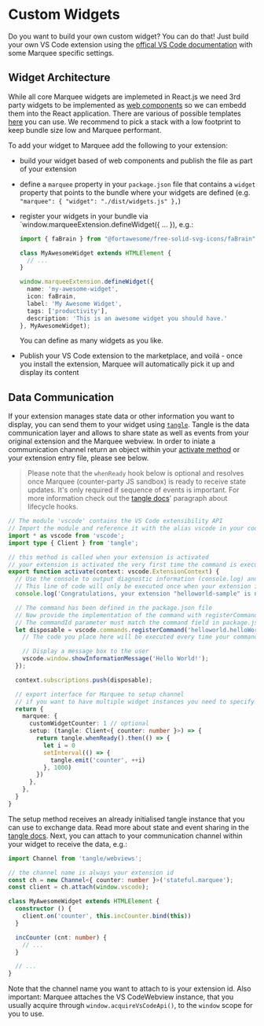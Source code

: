 # Custom Widgets

Do you want to build your own custom widget? You can do that! Just build your own VS Code extension using the [offical VS Code documentation](https://code.visualstudio.com/api/get-started/your-first-extension) with some Marquee specific settings.

## Widget Architecture

While all core Marquee widgets are implemeted in React.js we need 3rd party widgets to be implemented as [web components](https://developer.mozilla.org/en-US/docs/Web/Web_Components) so we can embedd them into the React application. There are various of possible templates [here](https://webcomponents.dev/new) you can use. We recommend to pick a stack with a low footprint to keep bundle size low and Marquee performant.

To add your widget to Marquee add the following to your extension:

- build your widget based of web components and publish the file as part of your extension
- define a `marquee` property in your `package.json` file that contains a `widget` property that points to the bundle where your widgets are defined (e.g. `"marquee": { "widget": "./dist/widgets.js" },`)
- register your widgets in your bundle via `window.marqueeExtension.defineWidget({ ... }), e.g.:

  ```ts
  import { faBrain } from "@fortawesome/free-solid-svg-icons/faBrain";

  class MyAwesomeWidget extends HTMLElement {
    // ...
  }

  window.marqueeExtension.defineWidget({
    name: 'my-awesome-widget',
    icon: faBrain,
    label: 'My Awesome Widget',
    tags: ['productivity'],
    description: 'This is an awesome widget you should have.'
  }, MyAwesomeWidget);
  ```

  You can define as many widgets as you like.
- Publish your VS Code extension to the marketplace, and voilá - once you install the extension, Marquee will automatically pick it up and display its content

## Data Communication

If your extension manages state data or other information you want to display, you can send them to your widget using [`tangle`](https://www.npmjs.com/package/tangle). Tangle is the data communication layer and allows to share state as well as events from your original extension and the Marquee webview. In order to iniate a communication channel return an object within your [activate method](https://code.visualstudio.com/api/get-started/extension-anatomy#extension-entry-file) or your extension entry file, please see below.

> Please note that the `whenReady` hook below is optional and resolves once Marquee (counter-party JS sandbox) is ready to receive state updates. It's only required if sequence of events is important. For more information check out the [tangle docs](https://www.npmjs.com/package/tangle)' paragraph about lifecycle hooks.

```ts
// The module 'vscode' contains the VS Code extensibility API
// Import the module and reference it with the alias vscode in your code below
import * as vscode from 'vscode';
import type { Client } from 'tangle';

// this method is called when your extension is activated
// your extension is activated the very first time the command is executed
export function activate(context: vscode.ExtensionContext) {
  // Use the console to output diagnostic information (console.log) and errors (console.error)
  // This line of code will only be executed once when your extension is activated
  console.log('Congratulations, your extension "helloworld-sample" is now active!');

  // The command has been defined in the package.json file
  // Now provide the implementation of the command with registerCommand
  // The commandId parameter must match the command field in package.json
  let disposable = vscode.commands.registerCommand('helloworld.helloWorld', () => {
    // The code you place here will be executed every time your command is executed

    // Display a message box to the user
    vscode.window.showInformationMessage('Hello World!');
  });

  context.subscriptions.push(disposable);

  // export interface for Marquee to setup channel
  // if you want to have multiple widget instances you need to specify the number of widgets you're exporting. If you only have one, you do not need to specify.
  return {
    marquee: {
      customWidgetCounter: 1 // optional
      setup: (tangle: Client<{ counter: number }>) => {
        return tangle.whenReady().then(() => {
          let i = 0
          setInterval(() => {
            tangle.emit('counter', ++i)
          }, 1000)
        })
      },
    },
  }
}
```

The setup method receives an already initialised tangle instance that you can use to exchange data. Read more about state and event sharing in the [tangle docs](https://github.com/stateful/tangle#state-management). Next, you can attach to your communication channel within your widget to receive the data, e.g.:

```ts
import Channel from 'tangle/webviews';

// the channel name is always your extension id
const ch = new Channel<{ counter: number }>('stateful.marquee');
const client = ch.attach(window.vscode);

class MyAwesomeWidget extends HTMLElement {
  constructor () {
    client.on('counter', this.incCounter.bind(this))
  }

  incCounter (cnt: number) {
    // ...
  }

  // ...
}
```

Note that the channel name you want to attach to is your extension id. Also important: Marquee attaches the VS CodeWebview instance, that you usually acquire through `window.acquireVsCodeApi()`, to the `window` scope for you to use.
